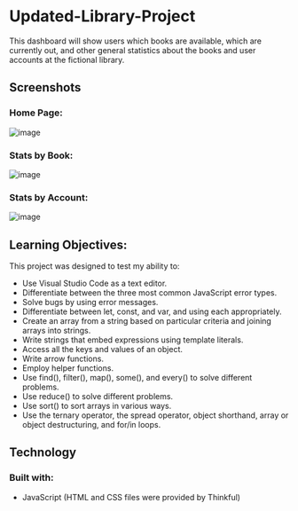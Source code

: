 ﻿# Updated-Library-Project
 
 This dashboard will show users which books are available, which are currently out, and other general statistics about the books
and user accounts at the fictional library. 

## Screenshots
### Home Page:
![image](https://user-images.githubusercontent.com/98557317/192106279-181c0dd9-5e43-446f-a5cf-4d2478737670.png)


### Stats by Book:
![image](https://user-images.githubusercontent.com/98557317/192106295-69e1b924-7c01-47e7-999e-7f2690f9cd0f.png)


### Stats by Account:
![image](https://user-images.githubusercontent.com/98557317/192106318-809fa338-02a1-41cc-8151-e6a5b9376e37.png)
## Learning Objectives:
This project was designed to test my ability to:
- Use Visual Studio Code as a text editor.
- Differentiate between the three most common JavaScript error types.
- Solve bugs by using error messages.
- Differentiate between let, const, and var, and using each appropriately.
- Create an array from a string based on particular criteria and joining arrays into strings.
- Write strings that embed expressions using template literals.
- Access all the keys and values of an object.
- Write arrow functions.
- Employ helper functions.
- Use find(), filter(), map(), some(), and every() to solve different problems.
- Use reduce() to solve different problems.
- Use sort() to sort arrays in various ways.
- Use the ternary operator, the spread operator, object shorthand, array or object destructuring, and for/in loops.

## Technology
### Built with:
- JavaScript (HTML and CSS files were provided by Thinkful)
